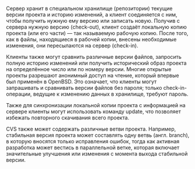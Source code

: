 Сервер хранит в специальном хранилище (репозитории) текущие версии проекта и историю изменений, а клиент соединяется с ним, чтобы получить нужную ему версию или записать новую. Получив с сервера нужную версию (check-out), клиент создаёт локальную копию проекта (или его части) — так называемую рабочую копию. После того, как в файлы, находящиеся в рабочей копии, внесены необходимые изменения, они пересылаются на сервер (check-in).

Клиенты также могут сравнить различные версии файлов, запросить полную историю изменений или получить исторический образ проекта на определённое число или по номеру версии. Многие открытые проекты разрешают анонимный доступ на чтение, который впервые был применён в OpenBSD. Это означает, что клиенты могут запрашивать и сравнивать версии файлов без пароля; только check-in-операции, ведущие к изменению данных в хранилище, требуют пароль. 
 
Также для синхронизации локальной копии проекта с информацией на сервере клиенты могут использовать команду update, что позволяет избежать повторного скачивания всего проекта.

CVS также может содержать различные ветви проекта. Например, стабильная версия проекта может составлять одну ветвь (англ. branch), в которую вносятся только исправления ошибок, тогда как активная разработка может вестись в параллельной ветке, которая включает значительные улучшения или изменения с момента выхода стабильной версии. 